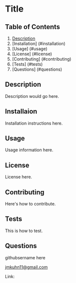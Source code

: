 # Title

## Table of Contents

1. [Description](#desciption)
2. [Installation] (#installation)
3. [Usage] (#usage)
4. [License] (#license)
5. [Contributing] (#contributing)
6. [Tests] (#tests)
7. [Questions] (#questions)


<a id="desc"></a>
## Description

Description would go here.

<a id="inst"></a>
## Installaion

Installation instructions here.

<a id="usage"></a>
## Usage

Usage information here.

<a id="lic"></a>
## License

License here.

<a id="cont"></a>
## Contributing

Here's how to contribute.

<a id="test"></a>
## Tests

This is how to test.

<a id="ques"></a>
## Questions

githubsername here

jmkuhn11@gmail.com

Link:  
